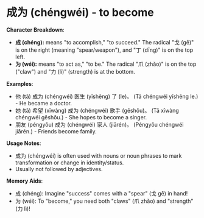 # **成为 (chéngwéi) - to become**

**Character Breakdown**:  
- **成 (chéng):** means "to accomplish," "to succeed." The radical "戈 (gē)" is on the right (meaning "spear/weapon"), and "丁 (dīng)" is on the top left.  
- **为 (wéi):** means "to act as," "to be." The radical "爪 (zhǎo)" is on the top ("claw") and "力 (lì)" (strength) is at the bottom.

**Examples**:  
- 他 (tā) 成为 (chéngwéi) 医生 (yīshēng) 了 (le)。 (Tā chéngwéi yīshēng le.) - He became a doctor.  
- 她 (tā) 希望 (xīwàng) 成为 (chéngwéi) 歌手 (gēshǒu)。 (Tā xīwàng chéngwéi gēshǒu.) - She hopes to become a singer.  
- 朋友 (péngyǒu) 成为 (chéngwéi) 家人 (jiārén)。 (Péngyǒu chéngwéi jiārén.) - Friends become family.

**Usage Notes**:  
- 成为 (chéngwéi) is often used with nouns or noun phrases to mark transformation or change in identity/status.  
- Usually not followed by adjectives.

**Memory Aids**:  
- 成 (chéng): Imagine "success" comes with a "spear" (戈 gē) in hand!  
- 为 (wéi): To "become," you need both "claws" (爪 zhǎo) and "strength" (力 lì)!